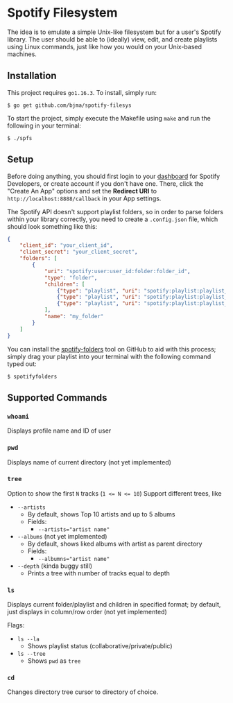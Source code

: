 # Spotify Filesystem
The idea is to emulate a simple Unix-like filesystem but for a user's Spotify library. The user should be able to (ideally) view, edit, and create playlists using Linux commands, just like how you would on your Unix-based machines.

## Installation
This project requires `go1.16.3`. To install, simply run:
```
$ go get github.com/bjma/spotify-filesys
```

To start the project, simply execute the Makefile using `make` and run the following in your terminal:
```
$ ./spfs
```

## Setup
Before doing anything, you should first login to your [dashboard](https://developer.spotify.com/dashboard/login) for Spotify Developers, or create account if you don't have one. There, click the "Create An App" options and set the **Redirect URI** to `http://localhost:8888/callback` in your App settings.

The Spotify API doesn't support playlist folders, so in order to parse folders within your library correctly, you need to create a `.config.json` file, which should look something like this:

```json
{
    "client_id": "your_client_id",
    "client_secret": "your_client_secret",
    "folders": [
        {
            "uri": "spotify:user:user_id:folder:folder_id", 
            "type": "folder", 
            "children": [
                {"type": "playlist", "uri": "spotify:playlist:playlist_id"}, 
                {"type": "playlist", "uri": "spotify:playlist:playlist_id"}, 
                {"type": "playlist", "uri": "spotify:playlist:playlist_id"}, 
            ], 
            "name": "my_folder"
        }
    ]
}
```

You can install the [spotify-folders](https://github.com/mikez/spotify-folders) tool on GitHub to aid with this process; simply drag your playlist into your terminal with the following command typed out:

```
$ spotifyfolders
```

## Supported Commands
### `whoami`
Displays profile name and ID of user
### `pwd` 
Displays name of current directory (not yet implemented)
### `tree`
Option to show the first `N` tracks (`1 <= N <= 10`)
Support different trees, like
* `--artists`
    * By default, shows Top 10 artists and up to 5 albums
    * Fields:
        * `--artists="artist name"`
* `--albums` (not yet implemented)
    * By default, shows liked albums with artist as parent directory
    * Fields:
        * `--albumns="artist name"`
* `--depth` (kinda buggy still)
    * Prints a tree with number of tracks equal to depth
### `ls`
Displays current folder/playlist and children in specified format; by default, just displays in column/row order (not yet implemented)

Flags:
* `ls --la`
    * Shows playlist status (collaborative/private/public)
* `ls --tree`
    * Shows `pwd` as `tree`
### `cd`
Changes directory tree cursor to directory of choice.